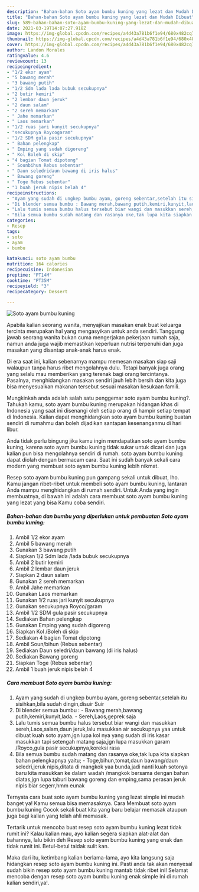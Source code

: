 ```yaml
---
description: "Bahan-bahan Soto ayam bumbu kuning yang lezat dan Mudah Dibuat"
title: "Bahan-bahan Soto ayam bumbu kuning yang lezat dan Mudah Dibuat"
slug: 589-bahan-bahan-soto-ayam-bumbu-kuning-yang-lezat-dan-mudah-dibuat
date: 2021-03-19T14:07:27.918Z
image: https://img-global.cpcdn.com/recipes/a4d43a781b6f1e94/680x482cq70/soto-ayam-bumbu-kuning-foto-resep-utama.jpg
thumbnail: https://img-global.cpcdn.com/recipes/a4d43a781b6f1e94/680x482cq70/soto-ayam-bumbu-kuning-foto-resep-utama.jpg
cover: https://img-global.cpcdn.com/recipes/a4d43a781b6f1e94/680x482cq70/soto-ayam-bumbu-kuning-foto-resep-utama.jpg
author: Landon Morales
ratingvalue: 4.6
reviewcount: 13
recipeingredient:
- "1/2 ekor ayam"
- "5 bawang merah"
- "3 bawang putih"
- "1/2 Sdm lada lada bubuk secukupnya"
- "2 butir kemiri"
- "2 lembar daun jeruk"
- "2 daun salam"
- "2 sereh memarkan"
- " Jahe memarkan"
- " Laos memarkan"
- "1/2 ruas jari kunyit secukupnya"
- "secukupnya Roycogaram"
- "1/2 SDM gula pasir secukupnya"
- " Bahan pelengkap"
- " Emping yang sudah digoreng"
- " Kol Boleh di skip"
- "4 bagian Tomat dipotong"
- " Sounbihun Rebus sebentar"
- " Daun seledridaun bawang di iris halus"
- " Bawang goreng"
- " Toge Rebus sebentar"
- "1 buah jeruk nipis belah 4"
recipeinstructions:
- "Ayam yang sudah di ungkep bumbu ayam, goreng sebentar,setelah itu sisihkan,bila sudah dingin,disuir Suir"
- "Di blender semua bumbu : Bawang merah,bawang putih,kemiri,kunyit,lada. Sereh,Laos,geprek saja"
- "Lalu tumis semua bumbu halus tersebut biar wangi dan masukkan sereh,Laos,salam,daun jeruk,lalu masukkan air secukupnya yaa untuk dibuat kuah soto ayam,jgn lupa kol nya yang sudah di iris kasar masukkan tapi setengah matang saja,jgn lupa masukkan garam /Royco,gula pasir secukupnya,koreksi rasa"
- "Bila semua bumbu sudah matang dan rasanya oke,tak lupa kita siapkan bahan pelengkapnya yaitu; Toge,bihun,tomat,daun bawang/daun seledri,jeruk nipis,ditata di mangkok yaa bunda,jadi nanti kuah sotonya baru kita masukkan ke dalam wadah /mangkok bersama dengan bahan diatas,jgn lupa taburi bawang goreng dan emping,sama perasan jeruk nipis biar segerr,hmm eunak"
categories:
- Resep
tags:
- soto
- ayam
- bumbu

katakunci: soto ayam bumbu 
nutrition: 164 calories
recipecuisine: Indonesian
preptime: "PT14M"
cooktime: "PT35M"
recipeyield: "3"
recipecategory: Dessert

---
```



![Soto ayam bumbu kuning](https://img-global.cpcdn.com/recipes/a4d43a781b6f1e94/680x482cq70/soto-ayam-bumbu-kuning-foto-resep-utama.jpg)

Apabila kalian seorang wanita, menyajikan masakan enak buat keluarga tercinta merupakan hal yang mengasyikan untuk anda sendiri. Tanggung jawab seorang  wanita bukan cuma mengerjakan pekerjaan rumah saja, namun anda juga wajib memastikan keperluan nutrisi terpenuhi dan juga masakan yang disantap anak-anak harus enak.

Di era  saat ini, kalian sebenarnya mampu memesan masakan siap saji walaupun tanpa harus ribet mengolahnya dulu. Tetapi banyak juga orang yang selalu mau memberikan yang terenak bagi orang tercintanya. Pasalnya, menghidangkan masakan sendiri jauh lebih bersih dan kita juga bisa menyesuaikan makanan tersebut sesuai masakan kesukaan famili. 



Mungkinkah anda adalah salah satu penggemar soto ayam bumbu kuning?. Tahukah kamu, soto ayam bumbu kuning merupakan hidangan khas di Indonesia yang saat ini disenangi oleh setiap orang di hampir setiap tempat di Indonesia. Kalian dapat menghidangkan soto ayam bumbu kuning buatan sendiri di rumahmu dan boleh dijadikan santapan kesenanganmu di hari libur.

Anda tidak perlu bingung jika kamu ingin mendapatkan soto ayam bumbu kuning, karena soto ayam bumbu kuning tidak sukar untuk dicari dan juga kalian pun bisa mengolahnya sendiri di rumah. soto ayam bumbu kuning dapat diolah dengan bermacam cara. Saat ini sudah banyak sekali cara modern yang membuat soto ayam bumbu kuning lebih nikmat.

Resep soto ayam bumbu kuning pun gampang sekali untuk dibuat, lho. Kamu jangan ribet-ribet untuk membeli soto ayam bumbu kuning, lantaran Anda mampu menghidangkan di rumah sendiri. Untuk Anda yang ingin membuatnya, di bawah ini adalah cara membuat soto ayam bumbu kuning yang lezat yang bisa Kamu coba sendiri.

<!--inarticleads1-->

##### Bahan-bahan dan bumbu yang diperlukan untuk pembuatan Soto ayam bumbu kuning:

1. Ambil 1/2 ekor ayam
1. Ambil 5 bawang merah
1. Gunakan 3 bawang putih
1. Siapkan 1/2 Sdm lada /lada bubuk secukupnya
1. Ambil 2 butir kemiri
1. Ambil 2 lembar daun jeruk
1. Siapkan 2 daun salam
1. Gunakan 2 sereh memarkan
1. Ambil  Jahe memarkan
1. Gunakan  Laos memarkan
1. Gunakan 1/2 ruas jari kunyit secukupnya
1. Gunakan secukupnya Royco/garam
1. Ambil 1/2 SDM gula pasir secukupnya
1. Sediakan  Bahan pelengkap
1. Gunakan  Emping yang sudah digoreng
1. Siapkan  Kol /Boleh di skip
1. Sediakan 4 bagian Tomat dipotong
1. Ambil  Soun/bihun (Rebus sebentar)
1. Sediakan  Daun seledri/daun bawang (di iris halus)
1. Sediakan  Bawang goreng
1. Siapkan  Toge (Rebus sebentar)
1. Ambil 1 buah jeruk nipis belah 4




<!--inarticleads2-->

##### Cara membuat Soto ayam bumbu kuning:

1. Ayam yang sudah di ungkep bumbu ayam, goreng sebentar,setelah itu sisihkan,bila sudah dingin,disuir Suir
1. Di blender semua bumbu : - Bawang merah,bawang putih,kemiri,kunyit,lada. - Sereh,Laos,geprek saja
1. Lalu tumis semua bumbu halus tersebut biar wangi dan masukkan sereh,Laos,salam,daun jeruk,lalu masukkan air secukupnya yaa untuk dibuat kuah soto ayam,jgn lupa kol nya yang sudah di iris kasar masukkan tapi setengah matang saja,jgn lupa masukkan garam /Royco,gula pasir secukupnya,koreksi rasa
1. Bila semua bumbu sudah matang dan rasanya oke,tak lupa kita siapkan bahan pelengkapnya yaitu; - Toge,bihun,tomat,daun bawang/daun seledri,jeruk nipis,ditata di mangkok yaa bunda,jadi nanti kuah sotonya baru kita masukkan ke dalam wadah /mangkok bersama dengan bahan diatas,jgn lupa taburi bawang goreng dan emping,sama perasan jeruk nipis biar segerr,hmm eunak




Ternyata cara buat soto ayam bumbu kuning yang lezat simple ini mudah banget ya! Kamu semua bisa memasaknya. Cara Membuat soto ayam bumbu kuning Cocok sekali buat kita yang baru belajar memasak ataupun juga bagi kalian yang telah ahli memasak.

Tertarik untuk mencoba buat resep soto ayam bumbu kuning lezat tidak rumit ini? Kalau kalian mau, ayo kalian segera siapkan alat-alat dan bahannya, lalu bikin deh Resep soto ayam bumbu kuning yang enak dan tidak rumit ini. Betul-betul taidak sulit kan. 

Maka dari itu, ketimbang kalian berlama-lama, ayo kita langsung saja hidangkan resep soto ayam bumbu kuning ini. Pasti anda tak akan menyesal sudah bikin resep soto ayam bumbu kuning mantab tidak ribet ini! Selamat mencoba dengan resep soto ayam bumbu kuning enak simple ini di rumah kalian sendiri,ya!.

